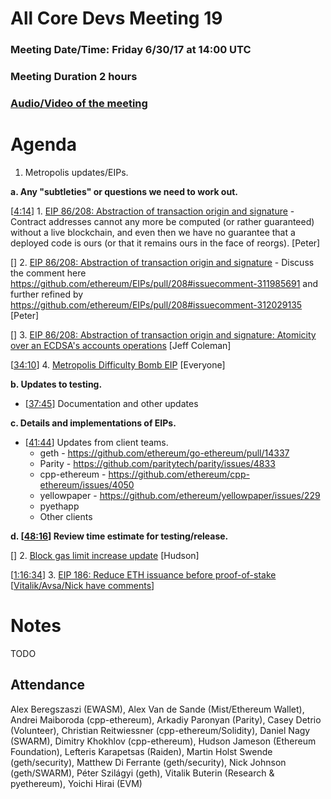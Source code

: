 # All Core Devs Meeting 19
### Meeting Date/Time: Friday 6/30/17 at 14:00 UTC
### Meeting Duration 2 hours
### [Audio/Video of the meeting](https://www.youtube.com/watch?v=wLaI7680I4w)
# Agenda

1. Metropolis updates/EIPs.

  **a. Any "subtleties" or questions we need to work out.**
  
  [[4:14](https://youtu.be/wLaI7680I4w?t=253)] 1. [EIP 86/208: Abstraction of transaction origin and signature](https://github.com/ethereum/EIPs/pull/208) - Contract addresses cannot any more be computed (or rather guaranteed) without a live blockchain, and even then we have no guarantee that a deployed code is ours (or that it remains ours in the face of reorgs). [Peter]

  [[]()] 2. [EIP 86/208: Abstraction of transaction origin and signature](https://github.com/ethereum/EIPs/pull/208) - Discuss the comment here https://github.com/ethereum/EIPs/pull/208#issuecomment-311985691 and further refined by https://github.com/ethereum/EIPs/pull/208#issuecomment-312029135 [Peter]
        
  [[]()] 3. [EIP 86/208: Abstraction of transaction origin and signature: Atomicity over an ECDSA's accounts operations](https://github.com/ethereum/EIPs/pull/208#issuecomment-307681408) [Jeff Coleman]
        
  [[34:10](https://youtu.be/wLaI7680I4w?t=2050)] 4. [Metropolis Difficulty Bomb EIP](https://github.com/ethereum/EIPs/issues/649) [Everyone]
        
**b. Updates to testing.**
- [[37:45](https://youtu.be/wLaI7680I4w?t=2265)] Documentation and other updates

**c. Details and implementations of EIPs.**
  
- [[41:44](https://youtu.be/wLaI7680I4w?t=2504)] Updates from client teams.
    - geth - https://github.com/ethereum/go-ethereum/pull/14337
    - Parity - https://github.com/paritytech/parity/issues/4833
    - cpp-ethereum - https://github.com/ethereum/cpp-ethereum/issues/4050
    - yellowpaper -  https://github.com/ethereum/yellowpaper/issues/229
    - pyethapp
    - Other clients
    
**d. [[48:16](https://youtu.be/wLaI7680I4w?t=2896)] Review time estimate for testing/release.**

[[]()] 2. [Block gas limit increase update](https://www.reddit.com/r/ethereum/comments/6k769r/ethpool_ethermine_are_now_targeting_a_block_gas/) [Hudson]

[[1:16:34](https://youtu.be/wLaI7680I4w?t=4594)] 3. [EIP 186: Reduce ETH issuance before proof-of-stake](https://github.com/ethereum/EIPs/issues/186) [[Vitalik/Avsa/Nick have comments](https://github.com/ethereum/pm/issues/17#issuecomment-312063219)]

# Notes
TODO

## Attendance
Alex Beregszaszi (EWASM), Alex Van de Sande (Mist/Ethereum Wallet), Andrei Maiboroda (cpp-ethereum), Arkadiy Paronyan (Parity), Casey Detrio (Volunteer), Christian Reitwiessner (cpp-ethereum/Solidity), Daniel Nagy (SWARM), Dimitry Khokhlov (cpp-ethereum), Hudson Jameson (Ethereum Foundation), Lefteris Karapetsas (Raiden), Martin Holst Swende (geth/security), Matthew Di Ferrante (geth/security), Nick Johnson (geth/SWARM), Péter Szilágyi (geth), Vitalik Buterin (Research & pyethereum), Yoichi Hirai (EVM)
